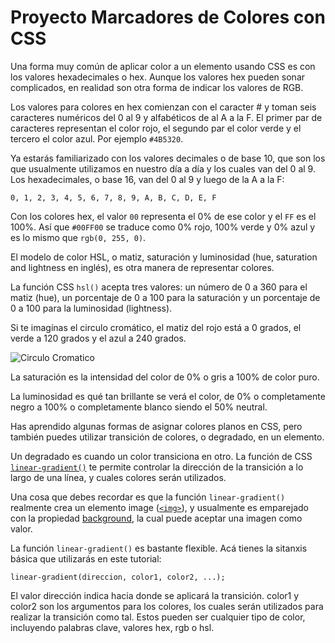 # Proyecto Marcadores de Colores con CSS

Una forma muy común de aplicar color a un elemento usando CSS es con los valores hexadecimales o hex. Aunque los valores hex pueden sonar complicados, en realidad son otra forma de indicar los valores de RGB.

Los valores para colores en hex comienzan con el caracter # y toman seis caracteres numéricos del 0 al 9 y alfabéticos de al A a la F. El primer par de caracteres representan el color rojo, el segundo par el color verde y el tercero el color azul. Por ejemplo `#4B5320`.

Ya estarás familiarizado con los valores decimales o de base 10, que son los que usualmente utilizamos en nuestro día a día y los cuales van del 0 al 9. Los hexadecimales, o base 16, van del 0 al 9 y luego de la A a la F:

>

    0, 1, 2, 3, 4, 5, 6, 7, 8, 9, A, B, C, D, E, F

Con los colores hex, el valor `00` representa el 0% de ese color y el `FF` es el 100%. Así que `#00FF00` se traduce como 0% rojo, 100% verde y 0% azul y es lo mismo que `rgb(0, 255, 0)`.

El modelo de color HSL, o matiz, saturación y luminosidad (hue, saturation and lightness en inglés), es otra manera de representar colores.

La función CSS `hsl()` acepta tres valores: un número de 0 a 360 para el matiz (hue), un porcentaje de 0 a 100 para la saturación y un porcentaje de 0 a 100 para la luminosidad (lightness).

Si te imagínas el circulo cromático, el matiz del rojo está a 0 grados, el verde a 120 grados y el azul a 240 grados.

![Circulo Cromatico](https://www.blogdelfotografo.com/wp-content/uploads/2022/01/6.-Ci%CC%81rculo-Croma%CC%81tico_BDFGRAPH-edited-1.png "Circulo Cromático")

La saturación es la intensidad del color de 0% o gris a 100% de color puro.

La luminosidad es qué tan brillante se verá el color, de 0% o completamente negro a 100% o completamente blanco siendo el 50% neutral.

Has aprendido algunas formas de asignar colores planos en CSS, pero también puedes utilizar transición de colores, o degradado, en un elemento.

Un degradado es cuando un color transiciona en otro. La función de CSS [`linear-gradient()`][1] te permite controlar la dirección de la transición a lo largo de una línea, y cuales colores serán utilizados.

Una cosa que debes recordar es que la función `linear-gradient()` realmente crea un elemento image ([`<img>`][2]), y usualmente es emparejado con la propiedad [background][3], la cual puede aceptar una imagen como valor.

La función `linear-gradient()` es bastante flexible. Acá tienes la sitanxis básica que utilizarás en este tutorial:

>

    linear-gradient(direccion, color1, color2, ...);

El valor dirección indica hacia donde se aplicará la transición. color1 y color2 son los argumentos para los colores, los cuales serán utilizados para realizar la
transición como tal. Estos pueden ser cualquier tipo de color, incluyendo palabras clave, valores hex, rgb o hsl.

[1]: https://developer.mozilla.org/es/docs/Web/CSS/gradient
[2]: https://developer.mozilla.org/es/docs/Web/HTML/Element/img
[3]: https://developer.mozilla.org/es/docs/Web/CSS/background

